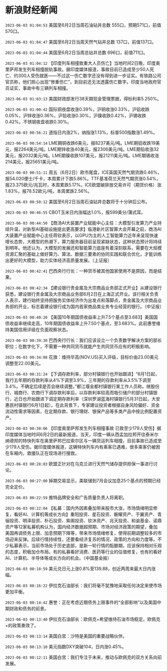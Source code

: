 # 新浪财经新闻
`2023-06-03 01:04:53` 美国至6月2日当周石油钻井总数 555口，预期571口，前值570口。

`2023-06-03 01:04:47` 美国至6月2日当周天然气钻井总数 137口，前值137口。

`2023-06-03 01:04:44` 美国至6月2日当周总钻井总数 696口，前值711口。

`2023-06-03 01:04:12` 【印度列车相撞致重大人员伤亡】当地时间2日晚，印度奥里萨邦发生列车相撞脱轨事故。据印度媒体报道，事故目前已造成至少50人死亡、约300人受伤就医——不过这一伤亡数字还没有得到进一步证实。有铁路公司官员称，他们担心出现“惨重伤亡”，到目前还无法透露伤亡数字。印度当地政府官员证实，事故中有三辆列车相撞。

`2023-06-03 01:03:13` 美国财政部发行38天期现金管理票据，得标利率5.250%。

`2023-06-03 01:00:42` 国际铜夜盘收涨0.39%，沪铜收涨0.33%，沪铝收跌0.05%，沪锌收涨0.36%，沪铅收涨0.30%，沪镍收跌0.42%，沪锡收跌0.42%。不锈钢夜盘收跌0.30%。

`2023-06-03 00:56:21` 道指日内涨2%，纳指涨1.13%，标普500指数涨1.49%。

`2023-06-03 00:54:14` LME期铜收跌6美元，报8237美元/吨。LME期铝收跌19美元，报2264美元/吨。LME期锌收涨40美元，报2306美元/吨。LME期铅收涨32美元，报2032美元/吨。LME期镍收跌107美元，报21211美元/吨。LME期锡收涨214美元，报25651美元/吨。

`2023-06-03 00:51:11` 周五（6月2日）欧市尾盘，ICE英国天然气期货跌0.46%，报54.020便士/千卡，本周累计下跌5.86%。TTF基准荷兰天然气期货涨0.54%，报23.375欧元/兆瓦时，本周累跌5.17%。ICE欧盟碳排放交易许可（期货价格）涨1.83%，报78.52欧元/吨，本周累跌2.56%。

`2023-06-03 00:50:12` 美国至6月2日当周石油钻井总数将于十分钟后公布。

`2023-06-03 00:46:55` CBOT玉米日内涨幅达1.0%，报599美分/蒲式耳。

`2023-06-03 00:44:50` 【商汤AI大装置产业赋能中心主任：大模型引发算力产业持续升温，对新型AI基础设施提出更高要求】临港新片区智算大会开幕之前，商汤AI大装置产业赋能中心主任蒋钦表示，以GPU为主的人工智能算力近年来呈现快速增长态势，大模型的热潮下，算力服务器目前呈现紧缺状态，这种状态预计将持续到明年。他还认为，大模型的发展还和智能算力底座有着深刻联系，需要在大规模资源汇聚的基础上做好算力、算法、数据三要素的协同实践和联合优化，才能训练出更好的大模型，助力实体经济高质量发展。（上证报）

`2023-06-03 00:42:41` 巴西央行行长：一种货币被其他国家使用不是原因，而是结果。

`2023-06-03 00:42:34` 【建设银行贵金属及大宗商品业务部正式开业】从建设银行获悉，建设银行贵金属及大宗商品业务部6月2日在上海正式开业。该行相关负责人表示，建行始终坚持把服务实体经济作为出发点和落脚点，贵金属及大宗商品业务部的开业，标志着建设银行成为国内首家商品类业务专业经营的银行。（中证报）

`2023-06-03 00:40:20` 【美国10年期国债收益率上升7.5个基点至3.683】美国国债收益率继续走高，10年期国债收益率上升7.50个基点，至3.683%。此前惠誉维持美国信用评级在负面观察状态。

`2023-06-03 00:39:30` 巴西央行行长：我们应该设立一个负责数字解决方案的部长职位；在数字化下，不需要一种共同货币就能产生共同货币应有的积极影响。

`2023-06-03 00:34:08` 花旗：维持华高(NOV.US)买入评级，目标价由23.00美元调整至22.00美元。

`2023-06-03 00:31:24` 【下调存款利率，部分村镇银行也开始跟进】“6月1日起，我行五年期的存款利率从4%下调至3.9%，三年期的存款利率从3.5%下调至3.4%。不确定后续是否会继续调整。”都江堰金都村镇银行某工作人员称。继股份行、城商行、农商行下调存款利率后，以存款利率较高而吸引储户的部分村镇银行，近日也开始跟进下调定期存款利率（深圳罗湖蓝海村镇银行5月31日起，大安惠民村镇银行6月1日起）。在此背景下，专家建议投资者根据自身风险偏好、资金流动性需求等因素，在定期存款、银行理财、银保产品等多类产品中按比例配置资产。

`2023-06-03 00:30:06` 【印度奥里萨邦发生列车相撞事故 已致至少179人受伤】据印度媒体当地时间6月2日的最新报道，当天，印度一辆从西孟加拉邦开往泰米尔纳德邦的特快列车在奥里萨邦巴拉索尔区与一辆货运列车相撞，目前事故已造成至少179人受伤。据印度媒体报道，这辆特快列车内有乘客已遇难，很多乘客仍被困在车厢内，救援队正在现场进行搜救。

`2023-06-03 00:28:03` 欧盟正针对在乌克兰进行天然气储存提供担保一事进行讨论。

`2023-06-03 00:27:00` 掉期交易显示，美联储到7月会议加息25个基点的预期已经完全定价。

`2023-06-03 00:22:59` 推特品牌安全和广告质量负责人将离职。

`2023-06-03 00:22:04` 【私募：国内外因素叠加带来股市大涨，市场情绪明显修复，看好AI、计算机等成长方向】重阳投资、星石投资、磐耀资产、于翼资产、青骊投资、明泽投资、朴石投资、紫阁投资、钦沐资产、兆天投资、和谕基金、诺鼎资产等12家私募机构认为，国内经济数据超预期、市场对经济政策的期望，叠加美国再调债务上限、加息预期下降等，带来市场情绪修复，使得前期调整较多的市场迎来反弹。后续行情持续性，还要看经济复苏的情况、政策的方向和力度等。不少私募表示，当前市场处于历史底部，是新一轮行情的酝酿期，应该保持相对乐观的态度，积极加仓布局。有的私募看好消费、医药等行业的估值修复，也有的看好AI、计算机、半导体等成长方向的机会。（中国基金报）

`2023-06-03 00:18:59` 美元兑日元上涨0.8%至139.88，创近两周来最大日内涨幅。

`2023-06-03 00:16:22` 伊拉克石油部长：我们将毫不犹豫地采取任何决定来使市场更加平衡。

`2023-06-03 00:14:42` 惠誉：正在考虑近期债务上限事件的“全部影响”以及美国中期财政和债务的前景。

`2023-06-03 00:13:40` 伊拉克石油部长：欧佩克+希望维持石油市场稳定。欧佩克+的政策奏效了。

`2023-06-03 00:13:14` 美国白宫：沙特是美国的重要战略伙伴。

`2023-06-03 00:13:10` 美元指数DXY突破104，日内涨0.45%。

`2023-06-03 00:12:11` 美国白宫：我们专注于未来，推动与欧佩克的双方关系向前发展。

